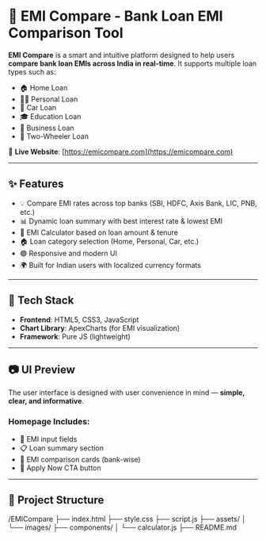 # 🏦 EMI Compare - Bank Loan EMI Comparison Tool

**EMI Compare** is a smart and intuitive platform designed to help users **compare bank loan EMIs across India in real-time**. It supports multiple loan types such as:

- 🏠 Home Loan
- 👨‍⚕️ Personal Loan
- 🚗 Car Loan
- 🎓 Education Loan
- 🏢 Business Loan
- 🛵 Two-Wheeler Loan

🔗 **Live Website**: [https://emicompare.com](https://emicompare.com)

---

## ✨ Features

- 💡 Compare EMI rates across top banks (SBI, HDFC, Axis Bank, LIC, PNB, etc.)
- 📊 Dynamic loan summary with best interest rate & lowest EMI
- 🧮 EMI Calculator based on loan amount & tenure
- 🏠 Loan category selection (Home, Personal, Car, etc.)
- 🟣 Responsive and modern UI
- 🌍 Built for Indian users with localized currency formats

---

## 🚀 Tech Stack

- **Frontend**: HTML5, CSS3, JavaScript
- **Chart Library**: ApexCharts (for EMI visualization)
- **Framework**: Pure JS (lightweight)
---

## 📷 UI Preview

The user interface is designed with user convenience in mind — **simple, clear, and informative**.

### Homepage Includes:
- 🧾 EMI input fields
- 📋 Loan summary section
- 🏦 EMI comparison cards (bank-wise)
- 🔘 Apply Now CTA button

---

## 📁 Project Structure
/EMICompare
├── index.html
├── style.css
├── script.js
├── assets/
│   └── images/
├── components/
│   └── calculator.js
├── README.md

